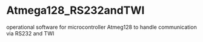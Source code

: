 # Atmega128_RS232andTWI
operational software for microcontroller Atmeg128 to handle communication via RS232 and TWI
